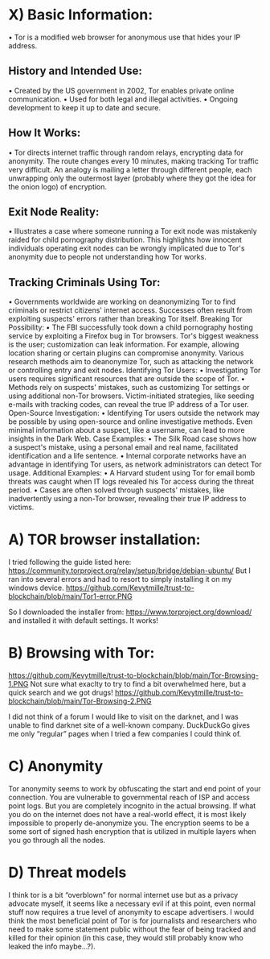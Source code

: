 # X) Basic Information:
•	Tor is a modified web browser for anonymous use that hides your IP address.
## History and Intended Use:
•	Created by the US government in 2002, Tor enables private online communication.
•	Used for both legal and illegal activities.
•	Ongoing development to keep it up to date and secure.
## How It Works:
•	Tor directs internet traffic through random relays, encrypting data for anonymity. The route changes every 10 minutes, making tracking Tor traffic very difficult. An analogy is mailing a letter through different people, each unwrapping only the outermost layer (probably where they got the idea for the onion logo) of encryption.
## Exit Node Reality:
•	Illustrates a case where someone running a Tor exit node was mistakenly raided for child pornography distribution. This highlights how innocent individuals operating exit nodes can be wrongly implicated due to Tor's anonymity due to people not understanding how Tor works.

## Tracking Criminals Using Tor:
•	Governments worldwide are working on deanonymizing Tor to find criminals or restrict citizens' internet access. Successes often result from exploiting suspects' errors rather than breaking Tor itself. 
Breaking Tor Possibility:
•	The FBI successfully took down a child pornography hosting service by exploiting a Firefox bug in Tor browsers. Tor's biggest weakness is the user; customization can leak information. 
For example, allowing location sharing or certain plugins can compromise anonymity. Various research methods aim to deanonymize Tor, such as attacking the network or controlling entry and exit nodes.
Identifying Tor Users:
•	Investigating Tor users requires significant resources that are outside the scope of Tor.
•	Methods rely on suspects' mistakes, such as customizing Tor settings or using additional non-Tor browsers. Victim-initiated strategies, like seeding e-mails with tracking codes, can reveal the true IP address of a Tor user.
Open-Source Investigation:
•	Identifying Tor users outside the network may be possible by using open-source and online investigative methods. Even minimal information about a suspect, like a username, can lead to more insights in the Dark Web.
Case Examples:
•	The Silk Road case shows how a suspect's mistake, using a personal email and real name, facilitated identification and a life sentence.
•	Internal corporate networks have an advantage in identifying Tor users, as network administrators can detect Tor usage.
Additional Examples:
•	A Harvard student using Tor for email bomb threats was caught when IT logs revealed his Tor access during the threat period.
•	Cases are often solved through suspects' mistakes, like inadvertently using a non-Tor browser, revealing their true IP address to victims.

# A)	TOR browser installation:

I tried following the guide listed here:
https://community.torproject.org/relay/setup/bridge/debian-ubuntu/ 
But I ran into several errors and had to resort to simply installing it on my windows device.
https://github.com/Kevytmille/trust-to-blockchain/blob/main/Tor1-error.PNG

So I downloaded the installer from: https://www.torproject.org/download/ and installed it with default settings. It works!


# B)	Browsing with Tor:
https://github.com/Kevytmille/trust-to-blockchain/blob/main/Tor-Browsing-1.PNG
Not sure what exaclty to try to find a bit overwhelmed here, but a quick search and we got drugs!
https://github.com/Kevytmille/trust-to-blockchain/blob/main/Tor-Browsing-2.PNG

I did not think of a forum I would like to visit on the darknet, and I was unable to find darknet site of a well-known company. DuckDuckGo gives me only “regular” pages when I tried a few companies I could think of.

# C)	Anonymity

Tor anonymity seems to work by obfuscating the start and end point of your connection. You are vulnerable to governmental reach of ISP and access point logs. But you are completely incognito in the actual browsing. 
If what you do on the internet does not have a real-world effect, it is most likely impossible to properly de-anonymize you. The encryption seems to be a some sort of signed hash encryption that is utilized in multiple layers when you go through all the nodes.

# D)	Threat models

I think tor is a bit “overblown” for normal internet use but as a privacy advocate myself, it seems like a necessary evil if at this point, even normal stuff now requires a true level of anonymity to escape advertisers. 
I would think the most beneficial point of Tor is for journalists and researchers who need to make some statement public without the fear of being tracked and killed for their opinion (in this case, they would still probably know who leaked the info maybe…?). 
